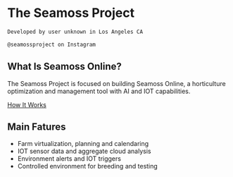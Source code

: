 <h1>The Seamoss Project</h1>

```markdown
Developed by user unknown in Los Angeles CA

@seamossproject on Instagram

```

<h2> What Is Seamoss Online?</h2>

The Seamoss Project is focused on building Seamoss Online, a horticulture optimization and management tool with AI and IOT capabilities. 

<a href="https://seamossonline.github.io/blob/master/seamoss-overview.md">How It Works</a>

<h2> Main Fatures </h2>

<ul>
  <li>Farm virtualization, planning and calendaring</li>
<li>IOT sensor data and aggregate cloud analysis</li>
<li>Environment alerts and IOT triggers</li>
<li>Controlled environment for breeding and testing</li>
  </ul>


